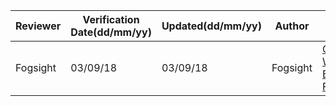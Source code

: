 |Reviewer|Verification Date(dd/mm/yy)|Updated(dd/mm/yy)|Author|Project Name/Link|Short Description|
|---|---|---|---|---|---|
|Fogsight|03/09/18|03/09/18|Fogsight|[Quickstart2D With Extended FlexibleUI](https://github.com/Fogsight/Quickstart2DWithExtendedFlexibleUI)|Template for the new Unity project with ExtendedFlexibleUI.|
